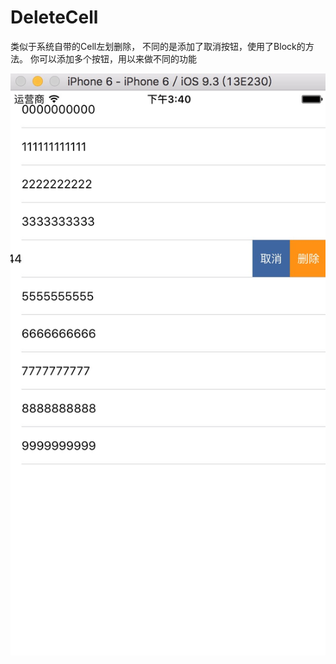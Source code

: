 # DeleteCell


类似于系统自带的Cell左划删除， 不同的是添加了取消按钮，使用了Block的方法。
你可以添加多个按钮，用以来做不同的功能

![image](https://github.com/fengbai/DeleteCell/blob/master/01.png)
